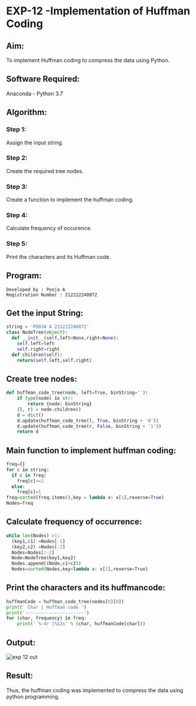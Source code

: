 # EXP-12 -Implementation of Huffman Coding

## Aim:
To implement Huffman coding to compress the data using Python.

## Software Required:
Anaconda - Python 3.7

## Algorithm:
### Step 1:
Assign the input string.

### Step 2:
Create the required tree nodes.

### Step 3:
Create a function to implement the huffman coding.

### Step 4:
Calculate frequency of occurence.

### Step 5:
Print the characters and its Huffman code.

## Program:
```
Developed by : Pooja A
Registration Number : 212222240072
```

## Get the input String:
```python
string = 'POOJA A 212222240072'
class NodeTree(object):
  def __init__(self,left=None,right=None):
    self.left=left
    self.right=right
  def children(self):
    return(self.left,self.right)
```    
    
## Create tree nodes:
```python
def huffman_code_tree(node, left=True, binString=''):
    if type(node) is str:
        return {node: binString}
    (l, r) = node.children()
    d = dict()
    d.update(huffman_code_tree(l, True, binString + '0'))
    d.update(huffman_code_tree(r, False, binString + '1'))
    return d
```

## Main function to implement huffman coding:
```python
freq={}
for c in string:
  if c in freq:
    freq[c]+=1
  else:
    freq[c]=1
freq=sorted(freq.items(),key = lambda x: x[1],reverse=True)
Nodes=freq
```

## Calculate frequency of occurrence:
```python
while len(Nodes) >1:
  (key1,c1) =Nodes[-1]
  (key2,c2) =Nodes[-2]
  Nodes=Nodes[:-2]
  Node=NodeTree(key1,key2)
  Nodes.append((Node,c1+c2))
  Nodes=sorted(Nodes,key=lambda x: x[1],reverse=True)
```

## Print the characters and its huffmancode:
```python
huffmanCode = huffman_code_tree(nodes[0][0])
print(' Char | Huffman code ')
print('----------------------')
for (char, frequency) in freq:
    print(' %-4r |%12s' % (char, huffmanCode[char]))
```

## Output:
![exp 12 out](https://github.com/poojaanbu0/HUFFMAN-CODING-/assets/119390329/83028481-1cc8-4ac8-8b85-f5c78bd6b424)

## Result:
Thus, the huffman coding was implemented to compress the data using python programming.
